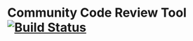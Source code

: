 # Community Code Review Tool [![Build Status](https://travis-ci.org/hpi-swa-lab/CommunityCodeReview.svg?branch=master)](https://travis-ci.org/hpi-swa-lab/CommunityCodeReview)
